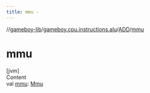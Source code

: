 ```yaml
---
title: mmu -
---
```

//[gameboy-lib](../../index.md)/[gameboy.cpu.instructions.alu](../index.md)/[ADD](index.md)/[mmu](mmu.md)



# mmu  
[jvm]  
Content  
val [mmu](mmu.md): [Mmu](../../gameboy.memory/-mmu/index.md)  



